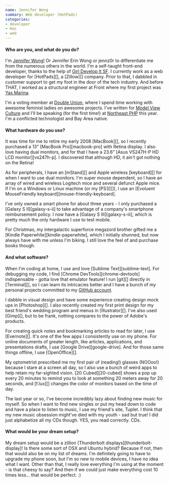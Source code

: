 ```yaml
---
name: Jennifer Wong
summary: Web developer (HotPads)
categories:
- developer
- mac
- web
---
```


#### Who are you, and what do you do?

I'm [Jennifer Wong!](http://mochimachine.org/ "Jennifer's website.") Or Jennifer Erin Wong or jennz0r to differentiate me from the numerous others in the world. I'm a self-taught front-end developer, thanks to the help of [Girl Develop It SF](http://www.meetup.com/Girl-Develop-It-San-Francisco/ "A meetup for girls to learn how to code."). I currently work as a web developer for [HotPads][], a [Zillow][] company. Prior to that, I dabbled in customer support to get my foot in the door of the tech industry. And before THAT, I worked as a structural engineer at Front where my first project was [Yas Marina](http://www.yasmarina.ae "The website for a marina and yacht club in Abu Dhabi.").

I'm a voting member at [Double Union](https://www.doubleunion.org/ "The SF hacker space for women's website."), where I spend time working with awesome feminist ladies on awesome projects. I've written for [Model View Culture](http://modelviewculture.com/ "The MVC magazine site.") and I'll be speaking (for the first time!) at [Northeast PHP](http://www.northeastphp.org/ "The website for the PHP conference.") this year. I'm a conflicted technologist and Bay Area native.

#### What hardware do you use?

It was time for me to retire my early 2008 [MacBook][], so I recently purchased a 13" [MacBook Pro][macbook-pro] with Retina display. I also love having dual monitors, and for that I have a 23.6" [Asus VS247H-P HD LCD monitor][vs247h-p]. I discovered that although HD, it ain't got nothing on the Retina! 

As for peripherals, I have an [mStand][] and Apple wireless [keyboard][] for when I want to use dual monitors. I'm super mouse dependent, so I have an array of wired and wireless Logitech mice and several defunct Apple mice. If I'm on a Windows or Linux machine (or my [PS3][]), I use an [Evoluent MouseFriendly keyboard][mouse-friendly-keyboard].

I've only owned a smart phone for about three years - I only purchased a [Galaxy S II][galaxy-s-ii] to take advantage of a company's smartphone reimbursement policy. I now have a [Galaxy S III][galaxy-s-iii], which is pretty much the only hardware I use to test mobile. 

For Christmas, my intergalactic superforce megazord brother gifted me a [Kindle Paperwhite][kindle-paperwhite], which I initially shunned, but now always have with me unless I'm biking. I still love the feel of and purchase books though. 

#### And what software?

When I'm coding at home, I use and love [Sublime Text][sublime-text]. For debugging my code, I find [Chrome DevTools][chrome-devtools] indispensable - gotta love that emulator feature! I run [git][] directly in [Terminal][], so I can learn its intricacies better and I have a bunch of my personal projects committed to my [GitHub account](https://github.com/jennz0r "Jennifer's GitHub account.").

I dabble in visual design and have some experience creating design mock ups in [Photoshop][]. I also recently created my first print design for my best friend's wedding program and menus in [Illustrator][]. I've also used [Gimp][], but to be frank, nothing compares to the power of Adobe's products.

For creating quick notes and bookmarking articles to read for later, I use [Evernote][]. It's one of the few apps I consistently use on my phone. For online documents of greater length, like articles, applications, and presentations drafts, I use [Google Drive][google-drive]. And for those same things offline, I use [OpenOffice][].

My optometrist prescribed me my first pair of (reading!) glasses (NOOoo!) because I stare at a screen all day, so I also use a bunch of weird apps to help retain my far-sighted vision. [20 Cubed][20-cubed] shows a pop up every 20 minutes to remind you to look at something 20 meters away for 20 seconds, and [f.lux][] changes the color of monitors based on the time of day.

The last year or so, I've become incredibly lazy about finding new music for myself. So when I want to find new singles or put my head down to code and have a place to listen to music, I use my friend's site, Tuplet. I think that my new music obsession might've died with my youth - sad but true! I did just alphabetize all my CDs though. YES, you read correctly. CDs.

#### What would be your dream setup?

My dream setup would be a zillion [Thunderbolt displays][thunderbolt-display]! Is there some sort of OSX and Ubuntu hybrid? Because if not, then that would also be on my list of dreams. I'm definitely going to have to upgrade my phone soon, but I'm so new to mobile devices, I have no idea what I want. Other than that, I really love everything I'm using at the moment - is that cheesy to say? And then if we could just make everything cost 10 times less... that would be perfect. :)